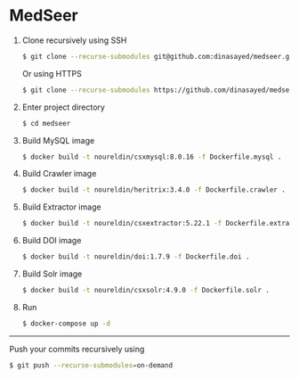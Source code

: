 # MedSeer

1. Clone recursively using SSH

   ```bash
   $ git clone --recurse-submodules git@github.com:dinasayed/medseer.git
   ```

   Or using HTTPS

   ```bash
   $ git clone --recurse-submodules https://github.com/dinasayed/medseer.git
   ```

2. Enter project directory

   ```bash
   $ cd medseer
   ```

3. Build MySQL image

   ```bash
   $ docker build -t noureldin/csxmysql:8.0.16 -f Dockerfile.mysql .
   ```

4. Build Crawler image

   ```bash
   $ docker build -t noureldin/heritrix:3.4.0 -f Dockerfile.crawler .
   ```

5. Build Extractor image

   ```bash
   $ docker build -t noureldin/csxextractor:5.22.1 -f Dockerfile.extractor .
   ```

6. Build DOI image

   ```bash
   $ docker build -t noureldin/doi:1.7.9 -f Dockerfile.doi .
   ```

7. Build Solr image

   ```bash
   $ docker build -t noureldin/csxsolr:4.9.0 -f Dockerfile.solr .
   ```

8. Run

   ```bash
   $ docker-compose up -d
   ```

---

Push your commits recursively using

```bash
$ git push --recurse-submodules=on-demand
```

